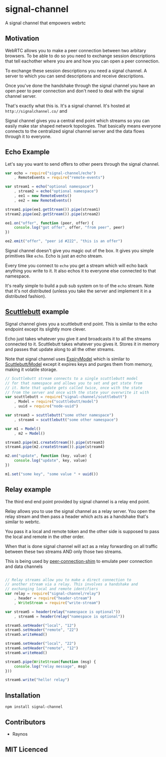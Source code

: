 # signal-channel

A signal channel that empowers webrtc

## Motivation

WebRTC allows you to make a peer connection between two arbitary
    browsers. To be able to do so you need to exchange session
    descriptions that tell eachother where you are and how you
    can open a peer connection.

To exchange these session descriptions you need a signal channel.
    A server to which you can send descriptions and receive
    descriptions.

Once you've done the handshake through the signal channel you
    have an open peer to peer connection and don't need to deal
    with the signal channel server.

That's exactly what this is. It's a signal channel. It's hosted
    at `http://signalchannel.co/` and

Signal channel gives you a central end point which streams so
    you can easily make star shaped network topologies. That
    basically means everyone connects to the centralized signal
    channel server and the data flows through it to everyone.

## Echo Example

Let's say you want to send offers to other peers through the
signal channel.

```js
var echo = require("signal-channel/echo")
    , RemoteEvents = require("remote-events")

var stream1 = echo("optional namespace")
    , stream2 = echo("optional namespace")
    , ee1 = new RemoteEvents()
    , ee2 = new RemoteEvents()

stream1.pipe(ee1.getStream()).pipe(stream1)
stream2.pipe(ee2.getStream()).pipe(stream2)

ee1.on("offer", function (peer, offer) {
    console.log("got offer", offer, "from peer", peer)
})

ee2.emit("offer", "peer id #222", "this is an offer")
```

Signal channel doesn't give you magic out of the box. It gives
    you simple primitives like `echo`. Echo is just an echo
    stream.

Every time you connect to `echo` you get a stream which will
    echo back anything you write to it. It also echos it to
    everyone else connected to that namespace.

It's really simple to build a pub sub system on to of the `echo`
    stream. Note that it's not distributed (unless you take the
    server and implement it in a distributed fashion).

## [Scuttlebutt][2] example

Signal channel gives you a scuttlebutt end point. This is similar
    to the echo endpoint except its slightly more clever.

Echo just takes whatever you give it and broadcasts it to all
    the streams connected to it. Scuttlebutt takes whatever you
    gives it. Stores it in memory and passes that update along
    to all the other streams.

Note that signal channel uses [ExpiryModel][3] which is similar
    to [Scuttlebutt/Model][4] except it expires keys and purges
    them from memory, making it volatile storage.

```js
// Scuttlebutt stream connects to a single scuttlebutt model
// for that namespace and allows you to set and get state from
// it. Note that update gets called twice, once with the state
// from the server and once with the state your overwrite it with
var scuttlebutt = require("signal-channel/scuttlebutt")
    , Model = require("scuttlebutt/model")
    , uuid = require("node-uuid")

var stream3 = scuttlebutt("some other namespace")
    , stream4 = scuttlebutt("some other namespace")

var m1 = Model()
    , m2 = Model()

stream3.pipe(m1.createStream()).pipe(stream3)
stream4.pipe(m2.createStream()).pipe(stream4)

m2.on("update", function (key, value) {
    console.log("update", key, value)
})

m1.set("some key", "some value " + uuid())
```

## Relay example

The third end end point provided by signal channel is a relay
    end point.

Relay allows you to use the signal channel as a relay server.
    You open the relay stream and then pass a header which acts
    as a handshake that's similar to webrtc.

You pass it a local and remote token and the other side is
    supposed to pass the local and remote in the other order.

When that is done signal channel will act as a relay forwarding
    on all traffic between these two streams AND only those
    two streams.

This is being used by [peer-connection-shim][5] to emulate
    peer connection and data channels

```js

// Relay streams allow you to make a direct connection to
// another stream via a relay. This involves a handshake and
// exchanging local and remote identifiers
var relay = require("signal-channel/relay")
    , header = require("header-stream")
    , WriteStream = require("write-stream")

var stream5 = header(relay("namespace is optional"))
    , stream6 = header(relay("namespace is optional"))

stream5.setHeader("local", "12")
stream5.setHeader("remote", "22")
stream5.writeHead()

stream6.setHeader("local", "22")
stream6.setHeader("remote", "12")
stream6.writeHead()

stream5.pipe(WriteStream(function (msg) {
    console.log("relay message", msg)
}))

stream6.write("hello! relay")
```

## Installation

`npm install signal-channel`

## Contributors

 - Raynos

## MIT Licenced

  [1]: https://github.com/Raynos/peer-connection-shim
  [2]: https://github.com/dominictarr/scuttlebutt
  [3]: https://github.com/Raynos/expiry-model/blob/master/index.js
  [4]: https://github.com/dominictarr/scuttlebutt#scuttlebuttmodel
  [5]: https://github.com/Raynos/peer-connection-shim
